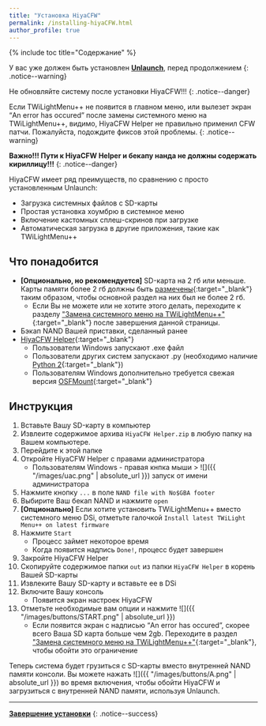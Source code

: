 ```yaml
---
title: "Установка HiyaCFW"
permalink: /installing-hiyaCFW.html
author_profile: true
---
```


{% include toc title="Содержание" %}


У вас уже должен быть установлен [**Unlaunch**](get-started), перед продолжением
{: .notice--warning}

Не обновляйте систему после установки HiyaCFW!!!
{: .notice--danger}

Если TWiLightMenu++ не появится в главном меню, или вылезет экран “An error has occured” после замены системного меню на TWiLightMenu++, видимо, HiyaCFW Helper не правильно применил CFW патчи. Пожалуйста, подождите фиксов этой проблемы. 
{: .notice--warning}

**Важно!!! Пути к HiyaCFW Helper и бекапу нанда не должны содержать кириллицу!!!**
{: .notice--danger}

HiyaCFW имеет ряд преимуществ, по сравнению с  просто установленным Unlaunch:
- Загрузка системных файлов с SD-карты
- Простая установка хоумбрю в системное меню
- Включение кастомных сплеш-скринов при загрузке
- Автоматическая загрузка в другие приложения, такие как TWiLightMenu++

## Что понадобится
- **[Опционально, но рекомендуется]** SD-карта на 2 гб или меньше. Карты памяти более 2 гб должны быть [размечены](https://hetmanrecovery.com/ru/recovery_news/how-to-split-a-usb-flash-drive-or-an-sd-card-using-disk-management-in-windows-10.htm){:target="_blank"}  таким образом, чтобы основной раздел на них был не более 2 гб.
	- Если Вы не можете или не хотите этого делать, переходите к разделу ["Замена системного меню на TWiLightMenu++"](replacing-system-menu){:target="_blank"} после завершения данной страницы.
- Бэкап NAND Вашей приставки, сделанный ранее
- [HiyaCFW Helper](https://github.com/mondul/HiyaCFW-Helper/releases){:target="_blank"}
	- Пользователи Windows запускают .exe файл
	- Пользователи других систем запускают .py (необходимо наличие [Python 2](https://www.python.org/downloads/){:target="_blank"})
	- Пользователям Windows дополнительно требуется свежая версия [OSFMount](https://www.osforensics.com/tools/mount-disk-images.html){:target="_blank"}

	
## Инструкция
1. Вставьте Вашу SD-карту в компьютер
2. Извлеите содержимое архива `HiyaCFW Helper.zip` в любую папку на Вашем компьютере. 
3. Перейдите к этой папке
4. Откройте HiyaCFW Helper с правами администратора
	- Пользователям Windows - правая кнпка мыши > ![]({{ "/images/uac.png" | absolute_url }}) запуск от имени администратора
5. Нажмите кнопку `...` в поле `NAND file with No$GBA footer`
6. Выбирите Ваш бекап NAND и нажмите `open`
7. **[Опционально]** Если хотите установить TWiLightMenu++ вместо системного меню DSi, отметьте галочкой `Install latest TWiLight Menu++ on latest firmware`
8. Нажмите `Start`
	- Процесс займет некоторое время
	- Когда появится надпись `Done!`, процесс будет завершен
9. Закройте HiyaCFW Helper
10. Скопируйте содержимое папки `out` из папки `HiyaCFW Helper` в корень Вашей SD-карты
11. Извлеките Вашу SD-карту и вставьте ее в DSi
12. Включите Вашу консоль
	- Появится экран настроек HiyaCFW
13. Отметьте необходимые вам опции и нажмите ![]({{ "/images/buttons/START.png" | absolute_url }})	
	- Если появится экран с надписью  “An error has occured”, скорее всего Ваша SD карта больше чем 2gb. Переходите в раздел ["Замена системного меню на TWiLightMenu++"](replacing-system-menu){:target="_blank"}, чтобы обойти это ограничение

Теперь система будет грузиться с SD-карты вместо внутренней NAND памяти консоли. Вы можете нажать ![]({{ "/images/buttons/A.png" | absolute_url }}) во время включения, чтобы обойти HiyaCFW и загрузиться с внутренней NAND памяти, используя Unlaunch.

___

[**Завершение установки**](finalizing-setup)
{: .notice--success}
